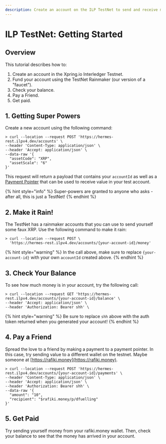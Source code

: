 ```yaml
---
description: Create an account on the ILP TestNet to send and receive money.
---
```


# ILP TestNet: Getting Started

## Overview

This tutorial describes how to:

1. Create an account in the Xpring.io Interledger Testnet.
2. Fund your account using the TestNet Rainmaker \(our version of a "faucet"\).
3. Check your balance.
4. Pay a Friend.
5. Get paid.

## 1. Getting Super Powers

Create a new account using the following command:

```
> curl --location --request POST 'https://hermes-rest.ilpv4.dev/accounts' \
--header 'Content-Type: application/json' \
--header 'Accept: application/json' \
--data-raw '{
  "assetCode": "XRP",
  "assetScale": "6"
}'
```

This request will return a payload that contains your `accountId` as well as a [Payment Pointer](https://paymentpointers.org/) that can be used to receive value in your test account.

{% hint style="info" %}
Super-powers are granted to anyone who asks - after all, this is just a TestNet!
{% endhint %}

## 2. Make it Rain!

The TestNet has a rainmaker accounts that you can use to send yourself some faux XRP. Use the following command to make it rain:

```
> curl --location --request POST \
  'https://hermes-rest.ilpv4.dev/accounts/{your-account-id}/money'
```

{% hint style="warning" %}
In the call above, make sure to replace `{your-account-id}` with your own `accountId` created above.
{% endhint %}

## 3. Check Your Balance

To see how much money is in your account, try the following call:

```
> curl --location --request GET 'https://hermes-rest.ilpv4.dev/accounts/{your-account-id}/balance' \
--header 'Accept: application/json' \
--header 'Authorization: Bearer shh' \
```

{% hint style="warning" %}
Be sure to replace `shh` above with the auth token returned when you generated your account!
{% endhint %}

## 4. Pay a Friend

Spread the love to a friend by making a payment to a payment pointer. In this case, try sending value to a different wallet on the testnet. Maybe someone at [https://rafiki.money](https://rafiki.money).

```
> curl --location --request POST 'https://hermes-rest.ilpv4.dev/accounts/{your-account-id}/payments' \
--header 'Content-Type: application/json' \
--header 'Accept: application/json' \
--header 'Authorization: Bearer shh' \
--data-raw '{
  "amount": "10",
  "recipient": "$rafiki.money/p/dfuelling"
}'
```

## 5. Get Paid

Try sending yourself money from your rafiki.money wallet. Then, check your balance to see that the money has arrived in your account. 

